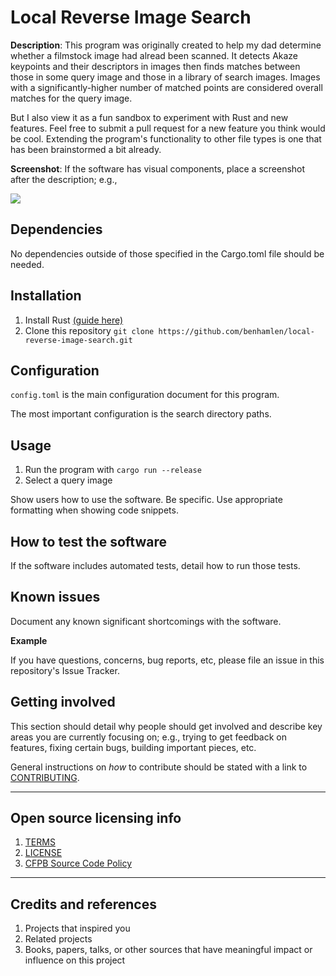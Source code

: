 # Local Reverse Image Search

**Description**:  This program was originally created to help my dad determine whether a filmstock image had alread been scanned. It detects Akaze keypoints and their descriptors in images then finds matches between those in some query image and those in a library of search images. Images with a significantly-higher number of matched points are considered overall matches for the query image. 

But I also view it as a fun sandbox to experiment with Rust and new features. Feel free to submit a pull request for a new feature you think would be cool. Extending the program's functionality to other file types is one that has been brainstormed a bit already.


**Screenshot**: If the software has visual components, place a screenshot after the description; e.g.,

![](https://raw.githubusercontent.com/cfpb/open-source-project-template/main/screenshot.png)

## Dependencies

No dependencies outside of those specified in the Cargo.toml file should be needed.

## Installation

1. Install Rust [(guide here)](https://www.rust-lang.org/tools/install)
2. Clone this repository ```git clone https://github.com/benhamlen/local-reverse-image-search.git```

## Configuration

```config.toml``` is the main configuration document for this program.

The most important configuration is the search directory paths.

## Usage

1. Run the program with ```cargo run --release```
2. Select a query image

Show users how to use the software.
Be specific.
Use appropriate formatting when showing code snippets.

## How to test the software

If the software includes automated tests, detail how to run those tests.

## Known issues

Document any known significant shortcomings with the software.

**Example**

If you have questions, concerns, bug reports, etc, please file an issue in this repository's Issue Tracker.

## Getting involved

This section should detail why people should get involved and describe key areas you are
currently focusing on; e.g., trying to get feedback on features, fixing certain bugs, building
important pieces, etc.

General instructions on _how_ to contribute should be stated with a link to [CONTRIBUTING](CONTRIBUTING.md).


----

## Open source licensing info
1. [TERMS](TERMS.md)
2. [LICENSE](LICENSE)
3. [CFPB Source Code Policy](https://github.com/cfpb/source-code-policy/)


----

## Credits and references

1. Projects that inspired you
2. Related projects
3. Books, papers, talks, or other sources that have meaningful impact or influence on this project
